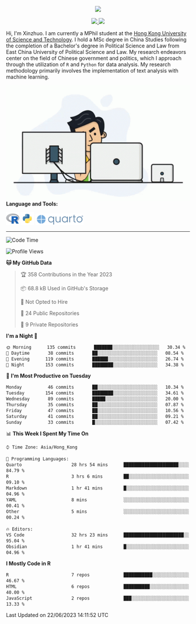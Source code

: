 <div align='center'>
<img src='https://readme-typing-svg.herokuapp.com?font=ubuntu&color=4d3900&center=true&lines=HKUST+Mphil+in+SOSC;Focus+on+China;Code+for+PoliSci'/>
</div>

<p align='center'>
 <a href='https://www.linkedin.com/in/xinzhuo-huang-5161011ba/' target='_blank'>
        <img src='https://img.shields.io/badge/linkedin%20-%230077B5.svg?&style=for-the-badge&logo=linkedin&logoColor=white'/>
    </a>
 <a href='https://twitter.com/HsinchoH' target='_blank'>
        <img src='https://img.shields.io/badge/Twitter-1DA1F2?style=for-the-badge&logo=twitter&logoColor=white'/>
    </a>
    </p>
    
Hi, I'm Xinzhuo. I am currently a MPhil student at the [Hong Kong University of Science and Technology](https://sosc.hkust.edu.hk/node/613). I hold a MSc degree in China Studies following the completion of a Bachelor's degree in Political Science and Law from East China University of Political Science and Law. My research endeavors center on the field of Chinese government and politics, which I approach through the utilization of `R` and `Python` for data analysis. My research methodology primarily involves the implementation of text analysis with machine learning.




<img align='right' src="https://github.com/xinzhuohkust/xinzhuohkust/blob/main/programmer.gif" width="590">



**Language and Tools:**  

<code><img height="36" src="https://raw.githubusercontent.com/github/explore/80688e429a7d4ef2fca1e82350fe8e3517d3494d/topics/r/r.png"></code>
<code><img height="36" src="https://raw.githubusercontent.com/github/explore/80688e429a7d4ef2fca1e82350fe8e3517d3494d/topics/python/python.png"></code>
<code><img height="32" src="https://github.com/quarto-dev/quarto-r/blob/main/man/figures/quarto.png"></code>

---
<!--START_SECTION:waka-->
![Code Time](http://img.shields.io/badge/Code%20Time-651%20hrs%201%20min-blue)

![Profile Views](http://img.shields.io/badge/Profile%20Views-0-blue)

**🐱 My GitHub Data** 

> 🏆 358 Contributions in the Year 2023
 > 
> 📦 68.8 kB Used in GitHub's Storage 
 > 
> 🚫 Not Opted to Hire
 > 
> 📜 24 Public Repositories 
 > 
> 🔑 9 Private Repositories  
 > 
**I'm a Night 🦉** 

```text
🌞 Morning      135 commits       ███████░░░░░░░░░░░░░░░░░░   30.34 % 
🌆 Daytime       38 commits       ██░░░░░░░░░░░░░░░░░░░░░░░   08.54 % 
🌃 Evening      119 commits       ██████░░░░░░░░░░░░░░░░░░░   26.74 % 
🌙 Night        153 commits       ████████░░░░░░░░░░░░░░░░░   34.38 % 

```
📅 **I'm Most Productive on Tuesday** 

```text
Monday          46 commits       ██░░░░░░░░░░░░░░░░░░░░░░░   10.34 % 
Tuesday        154 commits       ████████░░░░░░░░░░░░░░░░░   34.61 % 
Wednesday       89 commits       █████░░░░░░░░░░░░░░░░░░░░   20.00 % 
Thursday        35 commits       ██░░░░░░░░░░░░░░░░░░░░░░░   07.87 % 
Friday          47 commits       ██░░░░░░░░░░░░░░░░░░░░░░░   10.56 % 
Saturday        41 commits       ██░░░░░░░░░░░░░░░░░░░░░░░   09.21 % 
Sunday          33 commits       █░░░░░░░░░░░░░░░░░░░░░░░░   07.42 % 

```


📊 **This Week I Spent My Time On** 

```text
⌚︎ Time Zone: Asia/Hong_Kong

💬 Programming Languages: 
Quarto                   28 hrs 54 mins      █████████████████████░░░░   84.79 % 
R                        3 hrs 6 mins        ██░░░░░░░░░░░░░░░░░░░░░░░   09.10 % 
Markdown                 1 hr 41 mins        █░░░░░░░░░░░░░░░░░░░░░░░░   04.96 % 
YAML                     8 mins              ░░░░░░░░░░░░░░░░░░░░░░░░░   00.41 % 
Other                    5 mins              ░░░░░░░░░░░░░░░░░░░░░░░░░   00.24 % 

🔥 Editors: 
VS Code                  32 hrs 23 mins      ███████████████████████░░   95.04 % 
Obsidian                 1 hr 41 mins        █░░░░░░░░░░░░░░░░░░░░░░░░   04.96 % 

```

**I Mostly Code in R** 

```text
R                        7 repos             ███████████░░░░░░░░░░░░░░   46.67 % 
HTML                     6 repos             ██████████░░░░░░░░░░░░░░░   40.00 % 
JavaScript               2 repos             ███░░░░░░░░░░░░░░░░░░░░░░   13.33 % 

```



 Last Updated on 22/06/2023 14:11:52 UTC
<!--END_SECTION:waka-->
    
    
    
    
    
    
    
    
